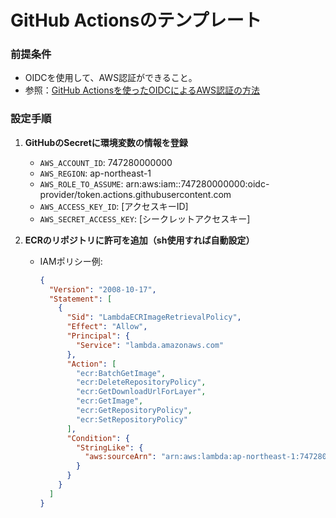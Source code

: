 # GitHub Actionsのテンプレート

### 前提条件

- OIDCを使用して、AWS認証ができること。
- 参照：[GitHub Actionsを使ったOIDCによるAWS認証の方法](https://zenn.dev/kou_pg_0131/articles/gh-actions-oidc-aws)

### 設定手順

1. **GitHubのSecretに環境変数の情報を登録**
    - `AWS_ACCOUNT_ID`: 747280000000
    - `AWS_REGION`: ap-northeast-1
    - `AWS_ROLE_TO_ASSUME`: arn:aws:iam::747280000000:oidc-provider/token.actions.githubusercontent.com
    - `AWS_ACCESS_KEY_ID`: [アクセスキーID]
    - `AWS_SECRET_ACCESS_KEY`: [シークレットアクセスキー]

2. **ECRのリポジトリに許可を追加（sh使用すれば自動設定）**
   - IAMポリシー例:
      ```json
     {
        "Version": "2008-10-17",
        "Statement": [
          {
            "Sid": "LambdaECRImageRetrievalPolicy",
            "Effect": "Allow",
            "Principal": {
              "Service": "lambda.amazonaws.com"
            },
            "Action": [
              "ecr:BatchGetImage",
              "ecr:DeleteRepositoryPolicy",
              "ecr:GetDownloadUrlForLayer",
              "ecr:GetImage",
              "ecr:GetRepositoryPolicy",
              "ecr:SetRepositoryPolicy"
            ],
            "Condition": {
              "StringLike": {
                "aws:sourceArn": "arn:aws:lambda:ap-northeast-1:747280103911:function:*"
              }
            }
          }
        ]
      }